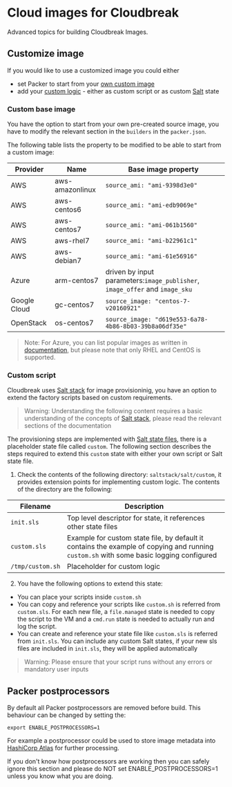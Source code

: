 # Cloud images for Cloudbreak
Advanced topics for building Cloudbreak Images.

## Customize image
If you would like to use a customized image you could either
- set Packer to start from your [own custom image](#custom_base)
- add your [custom logic](#custom_logic) - either as custom script or as custom [Salt]((https://docs.saltstack.com/en/latest/)) state

### <a name="custom_base"></a> Custom base image

You have the option to start from your own pre-created source image, you have to modify the relevant section in the `builders` in the  `packer.json`.

The following table lists the property to be modified to be able to start from a custom image:  

 Provider | Name | Base image property 
 ---- | ---- | ----
 AWS | aws-amazonlinux | `source_ami: "ami-9398d3e0"`
 AWS | aws-centos6 | `source_ami: "ami-edb9069e"`
 AWS | aws-centos7 | `source_ami: "ami-061b1560"`
 AWS | aws-rhel7 | `source_ami: "ami-b22961c1"`
 AWS | aws-debian7 | `source_ami: "ami-61e56916"`
 Azure | arm-centos7 |  driven by input parameters:`image_publisher`, ` image_offer` and `image_sku`
 Google Cloud | gc-centos7 | `source_image: "centos-7-v20160921"`
 OpenStack | os-centos7 | `source_image: "d619e553-6a78-4b86-8b03-39b8a06df35e"`

> Note: For Azure, you can list popular images as written in [documentation](https://docs.microsoft.com/en-us/azure/virtual-machines/linux/cli-ps-findimage#list-popular-images), but please note that only RHEL and CentOS is supported.
 
### <a name="custom_logic"></a> Custom script

Cloudbreak uses [Salt stack](https://docs.saltstack.com/en/latest/) for image provisioninig, you have an option to extend the factory scripts based on custom requirements.

> Warning: Understanding the following content requires a basic understanding of the concepts of [Salt stack](https://docs.saltstack.com/en/latest/), please read the relevant sections of the documentation

The provisioning steps are implemented with [Salt state files](https://docs.saltstack.com/en/latest/topics/tutorials/states_pt1.html), there is a placeholder state file called `custom`.
 The following section describes the steps required to extend this `custom` state with either your own script or Salt state file.
 
 1. Check the contents of the following directory:  `saltstack/salt/custom`, it provides extension points for implementing custom logic. The contents of the directory are the following:
 
 Filename | Description | 
 ---- | ---- 
 `init.sls` |  Top level descriptor for state, it references other state files
 `custom.sls` | Example for custom state file, by default it contains the example of copying and running `custom.sh` with some basic logging configured
 `/tmp/custom.sh` | Placeholder for custom logic
 
 2. You have the following options to extend this state:
 - You can place your scripts inside `custom.sh`  
 - You can copy and reference your scripts like `custom.sh` is referred from `custom.sls`. 
 For each new file, a `file.managed` state is needed to copy the script to the VM and a `cmd.run` state is needed to actually run and log the script. 
 - You can create and reference your state file like `custom.sls` is referred from `init.sls`. You can include any custom Salt states, if your new sls files are included in `init.sls`, they will be applied automatically  
 
 > Warning: Please ensure that your script runs without any errors or mandatory user inputs


## Packer postprocessors

By default all Packer postprocessors are removed before build. This behaviour can be changed by setting the: 
```
export ENABLE_POSTPROCESSORS=1
```
 
For example a postprocessor could be used to store image metadata into  [HashiCorp Atlas](https://www.hashicorp.com/blog/atlas-announcement/) for further processing. 

If you don't know how postprocessors are working then you can safely ignore this section and please do NOT set ENABLE_POSTPROCESSORS=1 unless you know what you are doing.

